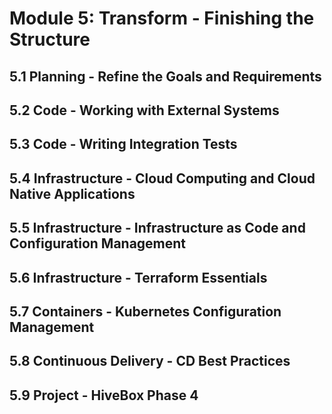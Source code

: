 # Module 5: Transform - Finishing the Structure

## 5.1 Planning - Refine the Goals and Requirements
## 5.2 Code - Working with External Systems
## 5.3 Code - Writing Integration Tests
## 5.4 Infrastructure - Cloud Computing and Cloud Native Applications
## 5.5 Infrastructure - Infrastructure as Code and Configuration Management
## 5.6 Infrastructure - Terraform Essentials
## 5.7 Containers - Kubernetes Configuration Management
## 5.8 Continuous Delivery - CD Best Practices
## 5.9 Project - HiveBox Phase 4
